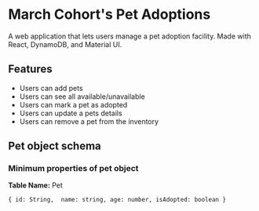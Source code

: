 # March Cohort's Pet Adoptions

A web application that lets users manage a pet adoption facility. Made with React, DynamoDB, and Material UI.

## Features

- Users can add pets
- Users can see all available/unavailable
- Users can mark a pet as adopted
- Users can update a pets details
- Users can remove a pet from the inventory

## Pet object schema

### Minimum properties of pet object

**Table Name:** Pet

`{
    id: String,  name: string, age: number, isAdopted: boolean
  }`
